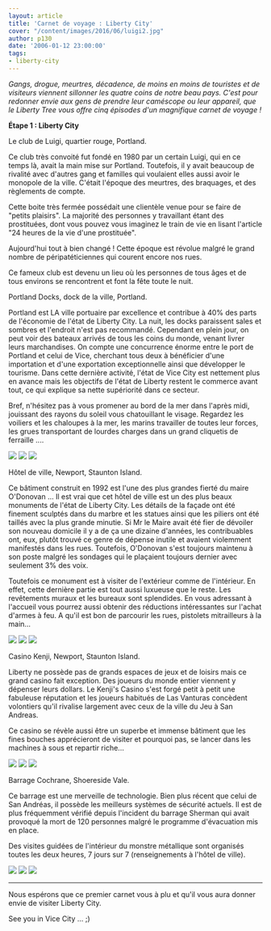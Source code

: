 ```yaml
---
layout: article
title: 'Carnet de voyage : Liberty City'
cover: "/content/images/2016/06/luigi2.jpg"
author: p130
date: '2006-01-12 23:00:00'
tags:
- liberty-city
---
```


_Gangs, drogue, meurtres, décadence, de moins en moins de touristes et de visiteurs viennent sillonner les quatre coins de notre beau pays. C'est pour redonner envie aux gens de prendre leur caméscope ou leur appareil, que le Liberty Tree vous offre cinq épisodes d'un magnifique carnet de voyage !_

**Étape 1 : Liberty City**

Le club de Luigi, quartier rouge, Portland.

Ce club très convoité fut fondé en 1980 par un certain Luigi, qui en ce temps là, avait la main mise sur Portland. Toutefois, il y avait beaucoup de rivalité avec d'autres gang et familles qui voulaient elles aussi avoir le monopole de la ville. C'était l'époque des meurtres, des braquages, et des règlements de compte.

Cette boite très fermée possédait une clientèle venue pour se faire de "petits plaisirs". La majorité des personnes y travaillant étant des prostituées, dont vous pouvez vous imaginez le train de vie en lisant l'article "24 heures de la vie d'une prostituée".

Aujourd'hui tout à bien changé ! Cette époque est révolue malgré le grand nombre de péripatéticiennes qui courent encore nos rues.

Ce fameux club est devenu un lieu où les personnes de tous âges et de tous environs se rencontrent et font la fête toute le nuit.

Portland Docks, dock de la ville, Portland.

Portland est LA ville portuaire par excellence et contribue à 40% des parts de l'économie de l'état de Liberty City. La nuit, les docks paraissent sales et sombres et l'endroit n'est pas recommandé. Cependant en plein jour, on peut voir des bateaux arrivés de tous les coins du monde, venant livrer leurs marchandises. On compte une concurrence énorme entre le port de Portland et celui de Vice, cherchant tous deux à bénéficier d'une importation et d'une exportation exceptionnelle ainsi que développer le tourisme. Dans cette dernière activité, l'état de Vice City est nettement plus en avance mais les objectifs de l'état de Liberty restent le commerce avant tout, ce qui explique sa nette supériorité dans ce secteur.

Bref, n'hésitez pas à vous promener au bord de la mer dans l'après midi, jouissant des rayons du soleil vous chatouillant le visage. Regardez les voiliers et les chaloupes à la mer, les marins travailler de toutes leur forces, les grues transportant de lourdes charges dans un grand cliquetis de ferraille ....

![](/content/images/2005/01/dockp.jpg)
![](/content/images/2005/01/dockp2.jpg)
![](/content/images/2005/01/dockp3.jpg)

Hôtel de ville, Newport, Staunton Island.

Ce bâtiment construit en 1992 est l'une des plus grandes fierté du maire O'Donovan ... Il est vrai que cet hôtel de ville est un des plus beaux monuments de l'état de Liberty City. Les détails de la façade ont été finement sculptés dans du marbre et les statues ainsi que les piliers ont été taillés avec la plus grande minutie. Si Mr le Maire avait été fier de dévoiler son nouveau domicile il y a de ça une dizaine d'années, les contribuables ont, eux, plutôt trouvé ce genre de dépense inutile et avaient violemment manifestés dans les rues. Toutefois, O'Donovan s'est toujours maintenu à son poste malgré les sondages qui le plaçaient toujours dernier avec seulement 3% des voix.

Toutefois ce monument est à visiter de l'extérieur comme de l'intérieur. En effet, cette dernière partie est tout aussi luxueuse que le reste. Les revêtements muraux et les bureaux sont splendides. En vous adressant à l'accueil vous pourrez aussi obtenir des réductions intéressantes sur l'achat d'armes à feu. A qu'il est bon de parcourir les rues, pistolets mitrailleurs à la main...

![](/content/images/2005/01/hotel.jpg)
![](/content/images/2005/01/hotel2.jpg)
![](/content/images/2005/01/hotel3.jpg)

Casino Kenji, Newport, Staunton Island.

Liberty ne possède pas de grands espaces de jeux et de loisirs mais ce grand casino fait exception. Des joueurs du monde entier viennent y dépenser leurs dollars. Le Kenji's Casino s'est forgé petit à petit une fabuleuse réputation et les joueurs habitués de Las Vanturas concèdent volontiers qu'il rivalise largement avec ceux de la ville du Jeu à San Andreas.

Ce casino se révèle aussi être un superbe et immense bâtiment que les fines bouches apprécieront de visiter et pourquoi pas, se lancer dans les machines à sous et repartir riche...

![](/content/images/2005/01/casinok.jpg)
![](/content/images/2005/01/casinok2.jpg)
![](/content/images/2005/01/casinok3.jpg)

Barrage Cochrane, Shoereside Vale.

Ce barrage est une merveille de technologie. Bien plus récent que celui de San Andréas, il possède les meilleurs systèmes de sécurité actuels. Il est de plus fréquemment vérifié depuis l'incident du barrage Sherman qui avait provoqué la mort de 120 personnes malgré le programme d'évacuation mis en place.

Des visites guidées de l'intérieur du monstre métallique sont organisés toutes les deux heures, 7 jours sur 7 (renseignements à l'hôtel de ville).

![](/content/images/2005/01/cochrane.jpg)
![](/content/images/2005/01/cochrane2.jpg)
![](/content/images/2005/01/cochrane3.jpg)

* * *

Nous espérons que ce premier carnet vous à plu et qu'il vous aura donner envie de visiter Liberty City.

See you in Vice City ... ;)